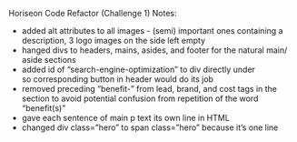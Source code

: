 Horiseon Code Refactor (Challenge 1)
    Notes:
- added alt attributes to all images - (semi) important ones containing a description, 3 logo images on the side left empty
- hanged divs to headers, mains, asides, and footer for the natural main/ aside sections
- added id of “search-engine-optimization” to div directly under <main class=”content”> so corresponding button in header would do its job
- removed preceding “benefit-” from lead, brand, and cost tags in the <aside class=”benefits”> section to avoid potential confusion from repetition of the word “benefit(s)”
- gave each sentence of main p text its own line in HTML
- changed div class=”hero” to span class=”hero” because it’s one line